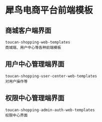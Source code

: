 # 犀鸟电商平台前端模板


## 商城客户端界面
    toucan-shopping-web-templates
    商城端、用户中心等各种前端模板
    

## 用户中心管理端界面
    toucan-shopping-user-center-web-templates
    对用户操作等

## 权限中心管理端界面
    toucan-shopping-admin-auth-web-templates
    权限中心界面

